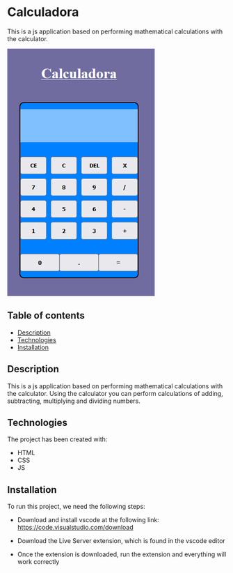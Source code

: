 # Calculadora

This is a js application based on performing mathematical calculations with the calculator.

![Image text](img/app-preview.png)

## Table of contents

- [Description](#description)
- [Technologies](#technologies)
- [Installation](#installation)

## Description

This is a js application based on performing mathematical calculations with the calculator. Using the calculator you can perform calculations of adding, subtracting, multiplying and dividing numbers.

## Technologies

The project has been created with:

- HTML
- CSS
- JS

## Installation

To run this project, we need the following steps:

- Download and install vscode at the following link: https://code.visualstudio.com/download

- Download the Live Server extension, which is found in the vscode editor

- Once the extension is downloaded, run the extension and everything will work correctly
